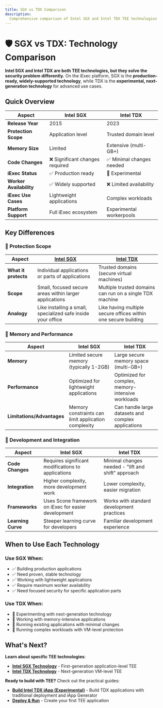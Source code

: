 ```yaml
---
title: SGX vs TDX Comparison
description:
  Comprehensive comparison of Intel SGX and Intel TDX TEE technologies
---
```


# 🛡️ SGX vs TDX: Technology Comparison

**Intel SGX and Intel TDX are both TEE technologies, but they solve the security
problem differently.** On the iExec platform, SGX is the **production-ready,
widely-supported technology**, while TDX is the **experimental, next-generation
technology** for advanced use cases.

## Quick Overview

| Aspect                  | Intel SGX                       | Intel TDX                 |
| ----------------------- | ------------------------------- | ------------------------- |
| **Release Year**        | 2015                            | 2023                      |
| **Protection Scope**    | Application level               | Trusted domain level      |
| **Memory Size**         | Limited                         | Extensive (multi-GB+)     |
| **Code Changes**        | ❌ Significant changes required | ✅ Minimal changes needed |
| **iExec Status**        | ✅ Production ready             | 🔬 Experimental           |
| **Worker Availability** | ✅ Widely supported             | ❌ Limited availability   |
| **iExec Use Cases**     | Lightweight applications        | Complex workloads         |
| **Platform Support**    | Full iExec ecosystem            | Experimental workerpools  |

## Key Differences

### 🎯 **Protection Scope**

| Aspect               | [Intel SGX](/get-started/protocol/tee/intel-sgx)             | [Intel TDX](/get-started/protocol/tee/intel-tdx)               |
| -------------------- | ------------------------------------------------------------ | -------------------------------------------------------------- |
| **What it protects** | Individual applications or parts of applications             | Trusted domains (secure virtual machines)                      |
| **Scope**            | Small, focused secure areas within larger applications       | Multiple trusted domains can run on a single TDX machine       |
| **Analogy**          | Like installing a small, specialized safe inside your office | Like having multiple secure offices within one secure building |

### 💾 **Memory and Performance**

| Aspect                     | Intel SGX                                           | Intel TDX                                          |
| -------------------------- | --------------------------------------------------- | -------------------------------------------------- |
| **Memory**                 | Limited secure memory (typically 1-2GB)             | Large secure memory space (multi-GB+)              |
| **Performance**            | Optimized for lightweight applications              | Optimized for complex, memory-intensive workloads  |
| **Limitations/Advantages** | Memory constraints can limit application complexity | Can handle large datasets and complex applications |

### 🔧 **Development and Integration**

| Aspect             | Intel SGX                                            | Intel TDX                                          |
| ------------------ | ---------------------------------------------------- | -------------------------------------------------- |
| **Code Changes**   | Requires significant modifications to applications   | Minimal changes needed - "lift and shift" approach |
| **Integration**    | Higher complexity, more development work             | Lower complexity, easier migration                 |
| **Frameworks**     | Uses Scone framework on iExec for easier development | Works with standard development practices          |
| **Learning Curve** | Steeper learning curve for developers                | Familiar development experience                    |

## When to Use Each Technology

### Use SGX When:

- ✅ Building production applications
- ✅ Need proven, stable technology
- ✅ Working with lightweight applications
- ✅ Require maximum worker availability
- ✅ Need focused security for specific application parts

### Use TDX When:

- 🔬 Experimenting with next-generation technology
- 💾 Working with memory-intensive applications
- 🔄 Running existing applications with minimal changes
- 🚀 Running complex workloads with VM-level protection

## What's Next?

**Learn about specific TEE technologies**:

- **[Intel SGX Technology](/get-started/protocol/tee/intel-sgx)** -
  First-generation application-level TEE
- **[Intel TDX Technology](/get-started/protocol/tee/intel-tdx)** -
  Next-generation VM-level TEE

**Ready to build with TEE?** Check out the practical guides:

- **[Build Intel TDX iApp (Experimental)](/guides/build-iapp/advanced/build-your-first-tdx-iapp)** -
  Build TDX applications with traditional deployment and iApp Generator
- **[Deploy & Run](/guides/build-iapp/deploy-&-run)** - Create your first TEE
  application
